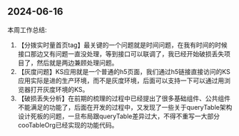## 2024-06-16

本周工作总结:

1. 【分拨实时量首页tag】最关键的一个问题就是时间问题，在我有时间的时候接口那边又有问题一直没处理，等到接口可以联调了，我已经开始破损丢失项目了，然后就是两边兼顾处理问题。
2. 【灰度问题】KS应用就是一个普通的h5页面，我们通过h5链接直接访问的KS应用实际是进的生产环境，而不是灰度环境，后面可以支持一下可以通过用浏览器打开灰度环境的KS。
3. 【破损丢失分析】在前期的梳理的过程中已经提出了很多基础组件、公共组件不能满足的功能了，后面在开发的过程中，又发现了一些关于queryTable架构设计死板的问题，一旦布局跟queryTable差异过大，不得不重写一大部分cooTableOrg已经实现的功能代码。